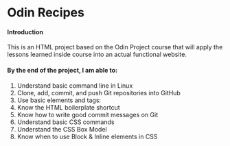 # Odin Recipes

#### Introduction
This is an HTML project based on the Odin Project course that will apply the lessons learned inside course into an actual functional website. 

#### By the end of the project, I am able to:
1. Understand basic command line in Linux
2. Clone, add, commit, and push Git repositories into GitHub
3. Use basic elements and tags: 
4. Know the HTML boilerplate shortcut
5. Know how to write good commit messages on Git
6. Understand basic CSS commands
7. Understand the CSS Box Model
8. Know when to use Block & Inline elements in CSS
